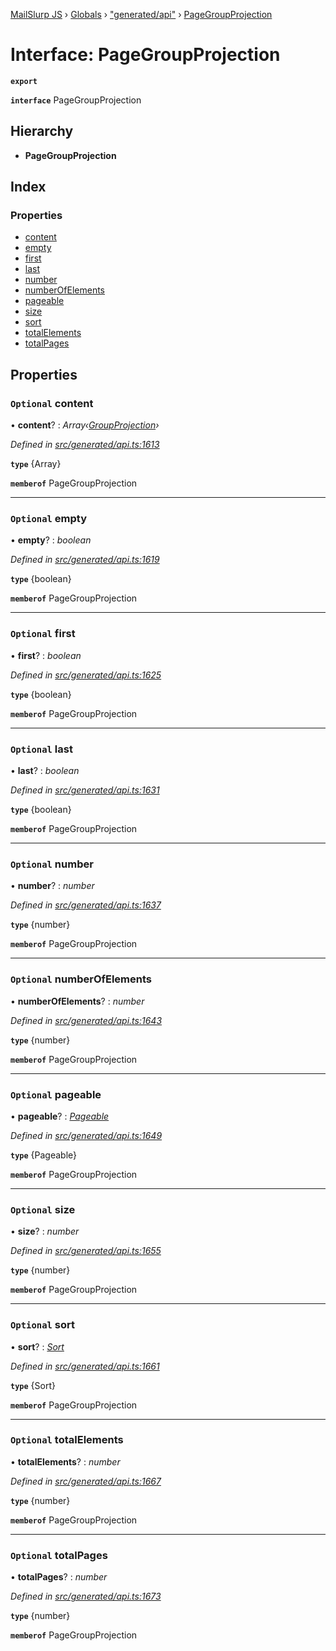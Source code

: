 [MailSlurp JS](../README.md) › [Globals](../globals.md) › ["generated/api"](../modules/_generated_api_.md) › [PageGroupProjection](_generated_api_.pagegroupprojection.md)

# Interface: PageGroupProjection

**`export`** 

**`interface`** PageGroupProjection

## Hierarchy

* **PageGroupProjection**

## Index

### Properties

* [content](_generated_api_.pagegroupprojection.md#optional-content)
* [empty](_generated_api_.pagegroupprojection.md#optional-empty)
* [first](_generated_api_.pagegroupprojection.md#optional-first)
* [last](_generated_api_.pagegroupprojection.md#optional-last)
* [number](_generated_api_.pagegroupprojection.md#optional-number)
* [numberOfElements](_generated_api_.pagegroupprojection.md#optional-numberofelements)
* [pageable](_generated_api_.pagegroupprojection.md#optional-pageable)
* [size](_generated_api_.pagegroupprojection.md#optional-size)
* [sort](_generated_api_.pagegroupprojection.md#optional-sort)
* [totalElements](_generated_api_.pagegroupprojection.md#optional-totalelements)
* [totalPages](_generated_api_.pagegroupprojection.md#optional-totalpages)

## Properties

### `Optional` content

• **content**? : *Array‹[GroupProjection](_generated_api_.groupprojection.md)›*

*Defined in [src/generated/api.ts:1613](https://github.com/mailslurp/mailslurp-client-ts-js/blob/e9348f1/src/generated/api.ts#L1613)*

**`type`** {Array<GroupProjection>}

**`memberof`** PageGroupProjection

___

### `Optional` empty

• **empty**? : *boolean*

*Defined in [src/generated/api.ts:1619](https://github.com/mailslurp/mailslurp-client-ts-js/blob/e9348f1/src/generated/api.ts#L1619)*

**`type`** {boolean}

**`memberof`** PageGroupProjection

___

### `Optional` first

• **first**? : *boolean*

*Defined in [src/generated/api.ts:1625](https://github.com/mailslurp/mailslurp-client-ts-js/blob/e9348f1/src/generated/api.ts#L1625)*

**`type`** {boolean}

**`memberof`** PageGroupProjection

___

### `Optional` last

• **last**? : *boolean*

*Defined in [src/generated/api.ts:1631](https://github.com/mailslurp/mailslurp-client-ts-js/blob/e9348f1/src/generated/api.ts#L1631)*

**`type`** {boolean}

**`memberof`** PageGroupProjection

___

### `Optional` number

• **number**? : *number*

*Defined in [src/generated/api.ts:1637](https://github.com/mailslurp/mailslurp-client-ts-js/blob/e9348f1/src/generated/api.ts#L1637)*

**`type`** {number}

**`memberof`** PageGroupProjection

___

### `Optional` numberOfElements

• **numberOfElements**? : *number*

*Defined in [src/generated/api.ts:1643](https://github.com/mailslurp/mailslurp-client-ts-js/blob/e9348f1/src/generated/api.ts#L1643)*

**`type`** {number}

**`memberof`** PageGroupProjection

___

### `Optional` pageable

• **pageable**? : *[Pageable](_generated_api_.pageable.md)*

*Defined in [src/generated/api.ts:1649](https://github.com/mailslurp/mailslurp-client-ts-js/blob/e9348f1/src/generated/api.ts#L1649)*

**`type`** {Pageable}

**`memberof`** PageGroupProjection

___

### `Optional` size

• **size**? : *number*

*Defined in [src/generated/api.ts:1655](https://github.com/mailslurp/mailslurp-client-ts-js/blob/e9348f1/src/generated/api.ts#L1655)*

**`type`** {number}

**`memberof`** PageGroupProjection

___

### `Optional` sort

• **sort**? : *[Sort](_generated_api_.sort.md)*

*Defined in [src/generated/api.ts:1661](https://github.com/mailslurp/mailslurp-client-ts-js/blob/e9348f1/src/generated/api.ts#L1661)*

**`type`** {Sort}

**`memberof`** PageGroupProjection

___

### `Optional` totalElements

• **totalElements**? : *number*

*Defined in [src/generated/api.ts:1667](https://github.com/mailslurp/mailslurp-client-ts-js/blob/e9348f1/src/generated/api.ts#L1667)*

**`type`** {number}

**`memberof`** PageGroupProjection

___

### `Optional` totalPages

• **totalPages**? : *number*

*Defined in [src/generated/api.ts:1673](https://github.com/mailslurp/mailslurp-client-ts-js/blob/e9348f1/src/generated/api.ts#L1673)*

**`type`** {number}

**`memberof`** PageGroupProjection
